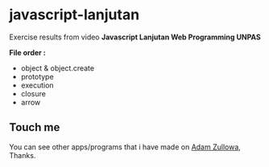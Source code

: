 # javascript-lanjutan

Exercise results from video **Javascript Lanjutan Web Programming UNPAS**

**File order :**

- object & object.create
- prototype
- execution
- closure
- arrow

## Touch me

You can see other apps/programs that i have made on <a href="https://adamzullowa06.github.io/">Adam Zullowa</a>, Thanks.
